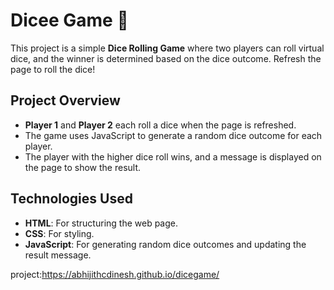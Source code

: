 # Dicee Game 🎲

This project is a simple **Dice Rolling Game** where two players can roll virtual dice, and the winner is determined based on the dice outcome. Refresh the page to roll the dice!

## Project Overview

- **Player 1** and **Player 2** each roll a dice when the page is refreshed.
- The game uses JavaScript to generate a random dice outcome for each player.
- The player with the higher dice roll wins, and a message is displayed on the page to show the result.

## Technologies Used

- **HTML**: For structuring the web page.
- **CSS**: For styling.
- **JavaScript**: For generating random dice outcomes and updating the result message.


project:https://abhijithcdinesh.github.io/dicegame/
